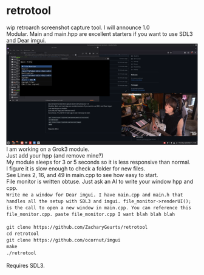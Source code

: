 # retrotool
wip retroarch screenshot capture tool. I will announce 1.0<BR />
Modular. Main and main.hpp are excellent starters if you want to use SDL3 and Dear imgui.<BR />
![image](https://github.com/ZacharyGeurts/retrotool/blob/main/Screenshot%20from%202025-09-11%2012-59-40.png)<BR />
I am working on a Grok3 module.<BR />
Just add your hpp (and remove mine?)<BR />
My module sleeps for 3 or 5 seconds so it is less responsive than normal.<BR />
I figure it is slow enough to check a folder for new files.<BR />
See Lines 2, 16, and 49 in main.cpp to see how easy to start.<BR />
File monitor is written obtuse. Just ask an AI to write your window hpp and cpp.<BR />
`Write me a window for Dear imgui. I have main.cpp and main.h that handles all the setup with SDL3 and imgui.
file_monitor->renderUI(); is the call to open a new window in main.cpp.
You can reference this file_monitor.cpp.
paste file_monitor.cpp
I want blah blah blah`<BR />
<BR />
`git clone https://github.com/ZacharyGeurts/retrotool`<BR />
`cd retrotool`<BR />
`git clone https://github.com/ocornut/imgui`<BR />
`make`<BR />
`./retrotool`<BR />
<BR />
Requires SDL3.
